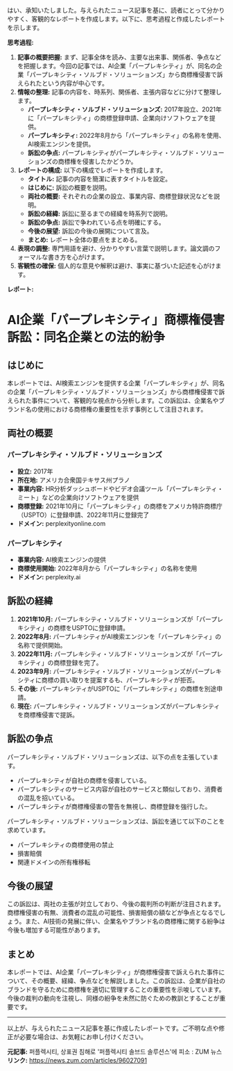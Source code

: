 はい、承知いたしました。与えられたニュース記事を基に、読者にとって分かりやすく、客観的なレポートを作成します。以下に、思考過程と作成したレポートを示します。

**思考過程:**

1.  **記事の概要把握:** まず、記事全体を読み、主要な出来事、関係者、争点などを把握します。今回の記事では、AI企業「パープレキシティ」が、同名の企業「パープレキシティ・ソルブド・ソリューションズ」から商標権侵害で訴えられたという内容が中心です。
2.  **情報の整理:** 記事の内容を、時系列、関係者、主張内容などに分けて整理します。
    *   **パープレキシティ・ソルブド・ソリューションズ:** 2017年設立、2021年に「パープレキシティ」の商標登録申請、企業向けソフトウェアを提供。
    *   **パープレキシティ:** 2022年8月から「パープレキシティ」の名称を使用、AI検索エンジンを提供。
    *   **訴訟の争点:** パープレキシティがパープレキシティ・ソルブド・ソリューションズの商標権を侵害したかどうか。
3.  **レポートの構成:** 以下の構成でレポートを作成します。
    *   **タイトル:** 記事の内容を簡潔に表すタイトルを設定。
    *   **はじめに:** 訴訟の概要を説明。
    *   **両社の概要:** それぞれの企業の設立、事業内容、商標登録状況などを説明。
    *   **訴訟の経緯:** 訴訟に至るまでの経緯を時系列で説明。
    *   **訴訟の争点:** 訴訟で争われている点を明確にする。
    *   **今後の展望:** 訴訟の今後の展開について言及。
    *   **まとめ:** レポート全体の要点をまとめる。
4.  **表現の調整:** 専門用語を避け、分かりやすい言葉で説明します。論文調のフォーマルな書き方を心がけます。
5.  **客観性の確保:** 個人的な意見や解釈は避け、事実に基づいた記述を心がけます。

**レポート:**

# AI企業「パープレキシティ」商標権侵害訴訟：同名企業との法的紛争

## はじめに

本レポートでは、AI検索エンジンを提供する企業「パープレキシティ」が、同名の企業「パープレキシティ・ソルブド・ソリューションズ」から商標権侵害で訴えられた事件について、客観的な視点から分析します。この訴訟は、企業名やブランド名の使用における商標権の重要性を示す事例として注目されます。

## 両社の概要

### パープレキシティ・ソルブド・ソリューションズ

*   **設立:** 2017年
*   **所在地:** アメリカ合衆国テキサス州プラノ
*   **事業内容:** HR分析ダッシュボードやビデオ会議ツール「パープレキシティ・ミート」などの企業向けソフトウェアを提供
*   **商標登録:** 2021年10月に「パープレキシティ」の商標をアメリカ特許商標庁（USPTO）に登録申請、2022年11月に登録完了
*   **ドメイン:** perplexityonline.com

### パープレキシティ

*   **事業内容:** AI検索エンジンの提供
*   **商標使用開始:** 2022年8月から「パープレキシティ」の名称を使用
*   **ドメイン:** perplexity.ai

## 訴訟の経緯

1.  **2021年10月:** パープレキシティ・ソルブド・ソリューションズが「パープレキシティ」の商標をUSPTOに登録申請。
2.  **2022年8月:** パープレキシティがAI検索エンジンを「パープレキシティ」の名称で提供開始。
3.  **2022年11月:** パープレキシティ・ソルブド・ソリューションズが「パープレキシティ」の商標登録を完了。
4.  **2023年9月:** パープレキシティ・ソルブド・ソリューションズがパープレキシティに商標の買い取りを提案するも、パープレキシティが拒否。
5.  **その後:** パープレキシティがUSPTOに「パープレキシティ」の商標を別途申請。
6.  **現在:** パープレキシティ・ソルブド・ソリューションズがパープレキシティを商標権侵害で提訴。

## 訴訟の争点

パープレキシティ・ソルブド・ソリューションズは、以下の点を主張しています。

*   パープレキシティが自社の商標を侵害している。
*   パープレキシティのサービス内容が自社のサービスと類似しており、消費者の混乱を招いている。
*   パープレキシティが商標権侵害の警告を無視し、商標登録を強行した。

パープレキシティ・ソルブド・ソリューションズは、訴訟を通じて以下のことを求めています。

*   パープレキシティの商標使用の禁止
*   損害賠償
*   関連ドメインの所有権移転

## 今後の展望

この訴訟は、両社の主張が対立しており、今後の裁判所の判断が注目されます。商標権侵害の有無、消費者の混乱の可能性、損害賠償の額などが争点となるでしょう。また、AI技術の発展に伴い、企業名やブランド名の商標権に関する紛争は今後も増加する可能性があります。

## まとめ

本レポートでは、AI企業「パープレキシティ」が商標権侵害で訴えられた事件について、その概要、経緯、争点などを解説しました。この訴訟は、企業が自社のブランドを守るために商標権を適切に管理することの重要性を示唆しています。今後の裁判の動向を注視し、同様の紛争を未然に防ぐための教訓とすることが重要です。

---

以上が、与えられたニュース記事を基に作成したレポートです。ご不明な点や修正が必要な場合は、お気軽にお申し付けください。


**元記事:** 퍼플렉시티, 상표권 침해로 '퍼플렉시티 솔브드 솔루션스'에 피소 : ZUM 뉴스
**リンク:** https://news.zum.com/articles/96027091
